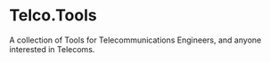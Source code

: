 # Telco.Tools

A collection of Tools for Telecommunications Engineers, and anyone interested in Telecoms.
